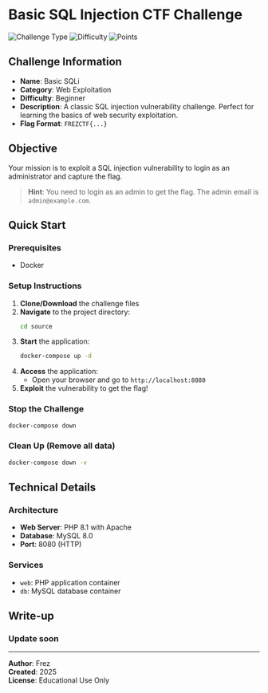 # Basic SQL Injection CTF Challenge

![Challenge Type](https://img.shields.io/badge/Type-Web%20Exploitation-red)
![Difficulty](https://img.shields.io/badge/Difficulty-Beginner-green)
![Points](https://img.shields.io/badge/Points-100-blue)

## Challenge Information

- **Name**: Basic SQLi
- **Category**: Web Exploitation
- **Difficulty**: Beginner
- **Description**: A classic SQL injection vulnerability challenge. Perfect for learning the basics of web security exploitation.
- **Flag Format**: `FREZCTF{...}`

## Objective

Your mission is to exploit a SQL injection vulnerability to login as an administrator and capture the flag.

> **Hint**: You need to login as an admin to get the flag. The admin email is `admin@example.com`.

## Quick Start

### Prerequisites
- Docker

### Setup Instructions

1. **Clone/Download** the challenge files
2. **Navigate** to the project directory:
   ```bash
   cd source
   ```
3. **Start** the application:
   ```bash
   docker-compose up -d
   ```
4. **Access** the application:
   - Open your browser and go to `http://localhost:8080`
5. **Exploit** the vulnerability to get the flag!

### Stop the Challenge
```bash
docker-compose down
```

### Clean Up (Remove all data)
```bash
docker-compose down -v
```

## Technical Details

### Architecture
- **Web Server**: PHP 8.1 with Apache
- **Database**: MySQL 8.0
- **Port**: 8080 (HTTP)

### Services
- `web`: PHP application container
- `db`: MySQL database container

## Write-up
### Update soon

---

**Author**: Frez  
**Created**: 2025  
**License**: Educational Use Only